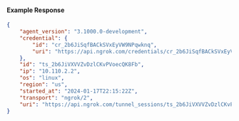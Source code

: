 <!-- Code generated for API Clients. DO NOT EDIT. -->

#### Example Response

```json
{
	"agent_version": "3.1000.0-development",
	"credential": {
		"id": "cr_2b6JiSqfBACkSVxEyVW9NPqwknq",
		"uri": "https://api.ngrok.com/credentials/cr_2b6JiSqfBACkSVxEyVW9NPqwknq"
	},
	"id": "ts_2b6JiVXVVZvDzlCKvPVoecQK8Fb",
	"ip": "10.110.2.2",
	"os": "linux",
	"region": "us",
	"started_at": "2024-01-17T22:15:22Z",
	"transport": "ngrok/2",
	"uri": "https://api.ngrok.com/tunnel_sessions/ts_2b6JiVXVVZvDzlCKvPVoecQK8Fb"
}
```
